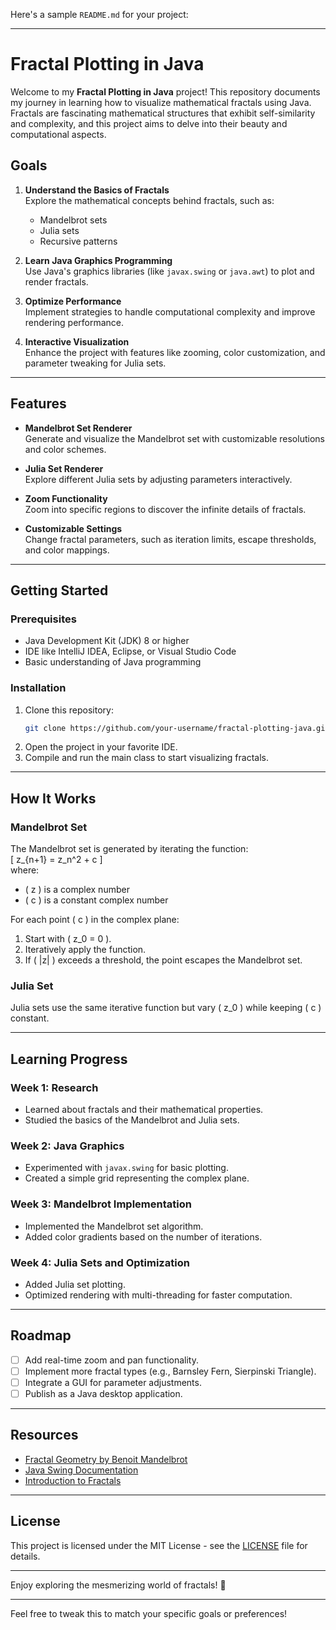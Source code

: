 Here's a sample `README.md` for your project:

---

# Fractal Plotting in Java

Welcome to my **Fractal Plotting in Java** project! This repository documents my journey in learning how to visualize mathematical fractals using Java. Fractals are fascinating mathematical structures that exhibit self-similarity and complexity, and this project aims to delve into their beauty and computational aspects.

## Goals

1. **Understand the Basics of Fractals**  
   Explore the mathematical concepts behind fractals, such as:
   - Mandelbrot sets
   - Julia sets
   - Recursive patterns

2. **Learn Java Graphics Programming**  
   Use Java's graphics libraries (like `javax.swing` or `java.awt`) to plot and render fractals.

3. **Optimize Performance**  
   Implement strategies to handle computational complexity and improve rendering performance.

4. **Interactive Visualization**  
   Enhance the project with features like zooming, color customization, and parameter tweaking for Julia sets.

---

## Features

- **Mandelbrot Set Renderer**  
  Generate and visualize the Mandelbrot set with customizable resolutions and color schemes.

- **Julia Set Renderer**  
  Explore different Julia sets by adjusting parameters interactively.

- **Zoom Functionality**  
  Zoom into specific regions to discover the infinite details of fractals.

- **Customizable Settings**  
  Change fractal parameters, such as iteration limits, escape thresholds, and color mappings.

---

## Getting Started

### Prerequisites

- Java Development Kit (JDK) 8 or higher
- IDE like IntelliJ IDEA, Eclipse, or Visual Studio Code
- Basic understanding of Java programming

### Installation

1. Clone this repository:
   ```bash
   git clone https://github.com/your-username/fractal-plotting-java.git
   ```
2. Open the project in your favorite IDE.
3. Compile and run the main class to start visualizing fractals.

---

## How It Works

### Mandelbrot Set
The Mandelbrot set is generated by iterating the function:  
\[ z_{n+1} = z_n^2 + c \]  
where:
- \( z \) is a complex number
- \( c \) is a constant complex number  

For each point \( c \) in the complex plane:
1. Start with \( z_0 = 0 \).
2. Iteratively apply the function.
3. If \( |z| \) exceeds a threshold, the point escapes the Mandelbrot set.

### Julia Set
Julia sets use the same iterative function but vary \( z_0 \) while keeping \( c \) constant.

---

## Learning Progress

### Week 1: Research
- Learned about fractals and their mathematical properties.
- Studied the basics of the Mandelbrot and Julia sets.

### Week 2: Java Graphics
- Experimented with `javax.swing` for basic plotting.
- Created a simple grid representing the complex plane.

### Week 3: Mandelbrot Implementation
- Implemented the Mandelbrot set algorithm.
- Added color gradients based on the number of iterations.

### Week 4: Julia Sets and Optimization
- Added Julia set plotting.
- Optimized rendering with multi-threading for faster computation.

---

## Roadmap

- [ ] Add real-time zoom and pan functionality.
- [ ] Implement more fractal types (e.g., Barnsley Fern, Sierpinski Triangle).
- [ ] Integrate a GUI for parameter adjustments.
- [ ] Publish as a Java desktop application.

---

## Resources

- [Fractal Geometry by Benoit Mandelbrot](https://en.wikipedia.org/wiki/Benoit_Mandelbrot)
- [Java Swing Documentation](https://docs.oracle.com/javase/8/docs/technotes/guides/swing/)
- [Introduction to Fractals](https://mathworld.wolfram.com/Fractal.html)

---

## License

This project is licensed under the MIT License - see the [LICENSE](LICENSE) file for details.

---

Enjoy exploring the mesmerizing world of fractals! 🌌

---

Feel free to tweak this to match your specific goals or preferences!

